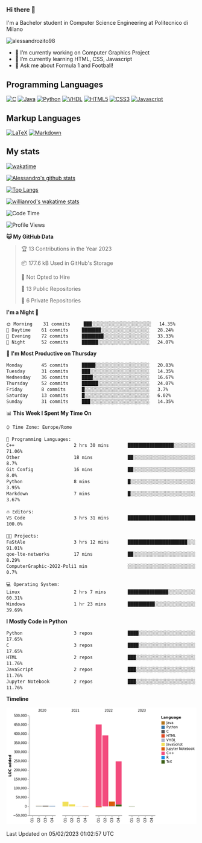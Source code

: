 ### Hi there 👋

I'm a Bachelor student in Computer Science Engineering at Politecnico di Milano

<p align="left"> <img src="https://komarev.com/ghpvc/?username=alessandrozito98&label=Profile%20views&color=129e00&style=plastic" alt="alessandrozito98" /> </p>


<!--
**alessandrozito98/alessandrozito98** is a ✨ _special_ ✨ repository because its `README.md` (this file) appears on your GitHub profile.
-->

- 🔭 I’m currently working on Computer Graphics Project
- 🌱 I’m currently learning HTML, CSS, Javascript
- 💬 Ask me about Formula 1 and Football!




## Programming Languages

[![C](https://img.shields.io/badge/c%20-%2300599C.svg?&style=for-the-badge&logo=c&logoColor=white)](<https://en.wikipedia.org/wiki/C_(programming_language)>)
[![Java](https://img.shields.io/badge/java-%23ED8B00.svg?&style=for-the-badge&logo=java&logoColor=white)](https://www.java.com/)
[![Python](https://img.shields.io/badge/python%20-%2314354C.svg?&style=for-the-badge&logo=python&logoColor=white)](https://www.python.org/)
[![VHDL](https://img.shields.io/badge/-VHDL-lightgrey?style=for-the-badge&logo=xilinx&logoColor=red)](https://en.wikipedia.org/wiki/VHDL)
[![HTML5](https://img.shields.io/badge/html5%20-%23E34F26.svg?&style=for-the-badge&logo=html5&logoColor=white)](https://en.wikipedia.org/wiki/HTML5)
[![CSS3](https://img.shields.io/badge/css3%20-%231572B6.svg?&style=for-the-badge&logo=css3&logoColor=white)](https://en.wikipedia.org/wiki/CSS)
[![Javascript](https://img.shields.io/badge/javascript%20-%23323330.svg?&style=for-the-badge&logo=javascript&logoColor=%23F7DF1)](https://en.wikipedia.org/wiki/JavaScript)

## Markup Languages

[![LaTeX](https://img.shields.io/badge/latex%20-%23008080.svg?&style=for-the-badge&logo=latex&logoColor=white)](https://en.wikipedia.org/wiki/LaTeX)
[![Markdown](https://img.shields.io/badge/markdown-%23000000.svg?&style=for-the-badge&logo=markdown&logoColor=white)](https://en.wikipedia.org/wiki/Markdown)


## My stats

[![wakatime](https://wakatime.com/badge/user/6602f0ab-f5f4-418b-b2fb-1fa267f6c557.svg)](https://wakatime.com/@6602f0ab-f5f4-418b-b2fb-1fa267f6c557)


[![Alessandro's github stats](https://github-readme-stats.vercel.app/api?username=alessandrozito98&count_private=true&show_icons=true&theme=radical)](https://github.com/anuraghazra/github-readme-stats)


[![Top Langs](https://github-readme-stats.vercel.app/api/top-langs/?username=alessandrozito98&langs_count=10&layout=compact)](https://github.com/anuraghazra/github-readme-stats)


[![willianrod's wakatime stats](https://github-readme-stats.vercel.app/api/wakatime?username=alessandrozito98&layout=compact&v=2)](https://github.com/anuraghazra/github-readme-stats) 



<!--START_SECTION:waka-->
![Code Time](http://img.shields.io/badge/Code%20Time-48%20hrs%2024%20mins-blue)

![Profile Views](http://img.shields.io/badge/Profile%20Views-18-blue)

**🐱 My GitHub Data** 

> 🏆 13 Contributions in the Year 2023
 > 
> 📦 177.6 kB Used in GitHub's Storage 
 > 
> 🚫 Not Opted to Hire
 > 
> 📜 13 Public Repositories 
 > 
> 🔑 6 Private Repositories  
 > 
**I'm a Night 🦉** 

```text
🌞 Morning    31 commits     ███░░░░░░░░░░░░░░░░░░░░░░   14.35% 
🌆 Daytime    61 commits     ███████░░░░░░░░░░░░░░░░░░   28.24% 
🌃 Evening    72 commits     ████████░░░░░░░░░░░░░░░░░   33.33% 
🌙 Night      52 commits     ██████░░░░░░░░░░░░░░░░░░░   24.07%

```
📅 **I'm Most Productive on Thursday** 

```text
Monday       45 commits     █████░░░░░░░░░░░░░░░░░░░░   20.83% 
Tuesday      31 commits     ███░░░░░░░░░░░░░░░░░░░░░░   14.35% 
Wednesday    36 commits     ████░░░░░░░░░░░░░░░░░░░░░   16.67% 
Thursday     52 commits     ██████░░░░░░░░░░░░░░░░░░░   24.07% 
Friday       8 commits      █░░░░░░░░░░░░░░░░░░░░░░░░   3.7% 
Saturday     13 commits     █░░░░░░░░░░░░░░░░░░░░░░░░   6.02% 
Sunday       31 commits     ███░░░░░░░░░░░░░░░░░░░░░░   14.35%

```


📊 **This Week I Spent My Time On** 

```text
⌚︎ Time Zone: Europe/Rome

💬 Programming Languages: 
C++                      2 hrs 30 mins       █████████████████░░░░░░░░   71.06% 
Other                    18 mins             ██░░░░░░░░░░░░░░░░░░░░░░░   8.7% 
Git Config               16 mins             ██░░░░░░░░░░░░░░░░░░░░░░░   8.0% 
Python                   8 mins              █░░░░░░░░░░░░░░░░░░░░░░░░   3.95% 
Markdown                 7 mins              █░░░░░░░░░░░░░░░░░░░░░░░░   3.67%

🔥 Editors: 
VS Code                  3 hrs 31 mins       █████████████████████████   100.0%

🐱‍💻 Projects: 
FaStAle                  3 hrs 12 mins       ██████████████████████░░░   91.01% 
qoe-lte-networks         17 mins             ██░░░░░░░░░░░░░░░░░░░░░░░   8.29% 
ComputerGraphic-2022-Poli1 min               ░░░░░░░░░░░░░░░░░░░░░░░░░   0.7%

💻 Operating System: 
Linux                    2 hrs 7 mins        ███████████████░░░░░░░░░░   60.31% 
Windows                  1 hr 23 mins        ██████████░░░░░░░░░░░░░░░   39.69%

```

**I Mostly Code in Python** 

```text
Python                   3 repos             ████░░░░░░░░░░░░░░░░░░░░░   17.65% 
C                        3 repos             ████░░░░░░░░░░░░░░░░░░░░░   17.65% 
HTML                     2 repos             ███░░░░░░░░░░░░░░░░░░░░░░   11.76% 
JavaScript               2 repos             ███░░░░░░░░░░░░░░░░░░░░░░   11.76% 
Jupyter Notebook         2 repos             ███░░░░░░░░░░░░░░░░░░░░░░   11.76%

```


**Timeline**

![Chart not found](https://raw.githubusercontent.com/alessandrozito98/alessandrozito98/master/charts/bar_graph.png) 


 Last Updated on 05/02/2023 01:02:57 UTC
<!--END_SECTION:waka-->
